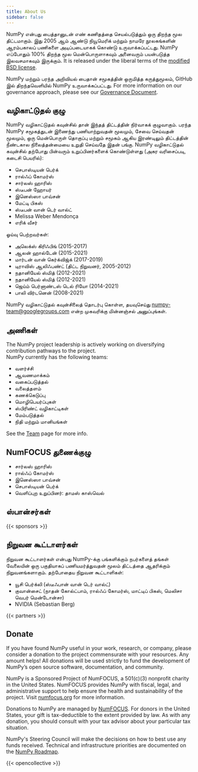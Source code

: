 ```yaml
---
title: About Us
sidebar: false
---
```


NumPy என்பது பைத்தானுடன் எண் கணிதத்தை செயல்படுத்தும் ஒரு திறந்த மூல திட்டமாகும். இது 2005 ஆம் ஆண்டு நியூமெரிக் மற்றும் நாமரே நூலகங்களின் ஆரம்பகாலப் பணிகளை அடிப்படையாகக் கொண்டு உருவாக்கப்பட்டது. NumPy எப்போதும் 100% திறந்த மூல மென்பொருளாகவும் அனைவரும் பயன்படுத்த இலவசமாகவும் இருக்கும். It is released under the liberal terms of the [modified BSD license](https://github.com/numpy/numpy/blob/main/LICENSE.txt).

NumPy மற்றும் பரந்த அறிவியல் பைதான் சமூகத்தின் ஒருமித்த கருத்துமூலம், GitHub இல் திறந்தவெளியில் NumPy உருவாக்கப்பட்டது. For more information on our governance approach, please see our [Governance Document](https://www.numpy.org/devdocs/dev/governance/index.html).

## வழிகாட்டுதல் குழு

NumPy வழிகாட்டுதல் கவுன்சில் தான் இந்தத் திட்டத்தின் நிர்வாகக் குழுவாகும். பரந்த NumPy சமூகத்துடன் இணைந்து பணியாற்றுவதன் மூலமும், சேவை செய்வதன் மூலமும், ஒரு மென்பொருள் தொகுப்பு மற்றும் சமூகம் ஆகிய இரண்டிலும் திட்டத்தின் நீண்டகால நிலைத்தன்மையை உறுதி செய்வதே இதன் பங்கு. NumPy வழிகாட்டுதல் கவுன்சில் தற்போது பின்வரும் உறுப்பினர்களைக் கொண்டுள்ளது (அகர வரிசைப்படி, கடைசி பெயரில்):

- செபாஸ்டியன் பெர்க்
- ரால்ஃப் கோமர்ஸ்
- சார்லஸ் ஹாரிஸ்
- ஸ்டீபன் ஹோயர்
- இனெஸ்ஸா பாவ்சன்
- மேட்டி பிகஸ்
- ஸ்டீபன் வான் டெர் வால்ட்
- Melissa Weber Mendonça
- எரிக் வீசர்

ஓய்வு பெற்றவர்கள்:

- அலெக்ஸ் கிரிஃபிங் (2015-2017)
- ஆலன் ஹால்டேன் (2015-2021)
- மார்டன் வான் கெர்க்விஜ்க் (2017-2019)
- டிராவிஸ் ஆலிஃபண்ட் (திட்ட நிறுவனர், 2005-2012)
- நதானியேல் ஸ்மித் (2012-2021)
- நதானியேல் ஸ்மித் (2012-2021)
- ஜெய்ம் பெர்னாண்டஸ் டெல் ரியோ (2014-2021)
- பாலி விர்டனென் (2008-2021)

NumPy வழிகாட்டுதல் கவுன்சிலைத் தொடர்பு கொள்ள, தயவுசெய்து numpy-team@googlegroups.com என்ற முகவரிக்கு மின்னஞ்சல் அனுப்புங்கள்.

## அணிகள்

The NumPy project leadership is actively working on diversifying contribution pathways to the project.<br>
NumPy currently has the following teams:

- வளர்ச்சி
- ஆவணமாக்கம்
- வகைப்படுத்தல்
- வலைத்தளம்
- கணக்கெடுப்பு
- மொழிபெயர்ப்புகள்
- ஸ்பிரிண்ட் வழிகாட்டிகள்
- மேம்படுத்தல்
- நிதி மற்றும் மானியங்கள்

See the [Team](/teams) page for more info.

## NumFOCUS துணைக்குழு

- சார்லஸ் ஹாரிஸ்
- ரால்ஃப் கோமர்ஸ்
- இனெஸ்ஸா பாவ்சன்
- செபாஸ்டியன் பெர்க்
- வெளிப்புற உறுப்பினர்: தாமஸ் காஸ்வெல்

## ஸ்பான்சர்கள்

{{< sponsors >}}

## நிறுவன கூட்டாளர்கள்

நிறுவன கூட்டாளர்கள் என்பது NumPy-க்கு பங்களிக்கும் நபர்களைத் தங்கள் வேலையின் ஒரு பகுதியாகப் பணியமர்த்துவதன் மூலம் திட்டத்தை ஆதரிக்கும் நிறுவனங்களாகும். தற்போதைய நிறுவன கூட்டாளிகள்:

- யூசி பெர்க்லி (ஸ்டீஃபான் வான் டெர் வால்ட்)
- குவான்சைட் (நாதன் கோல்ட்பாம், ரால்ஃப் கோமர்ஸ், மாட்டிப் பிகஸ், மெலிசா வெபர் மென்டோன்சா)
- NVIDIA (Sebastian Berg)

{{< partners >}}

## Donate

If you have found NumPy useful in your work, research, or company, please consider a donation to the project commensurate with your resources. Any amount helps! All donations will be used strictly to fund the development of NumPy’s open source software, documentation, and community.

NumPy is a Sponsored Project of NumFOCUS, a 501(c)(3) nonprofit charity in the United States. NumFOCUS provides NumPy with fiscal, legal, and administrative support to help ensure the health and sustainability of the project. Visit [numfocus.org](https://numfocus.org) for more information.

Donations to NumPy are managed by [NumFOCUS](https://numfocus.org). For donors in the United States, your gift is tax-deductible to the extent provided by law. As with any donation, you should consult with your tax advisor about your particular tax situation.

NumPy's Steering Council will make the decisions on how to best use any funds received. Technical and infrastructure priorities are documented on the [NumPy Roadmap](https://www.numpy.org/neps/index.html#roadmap).

{{< opencollective >}}

